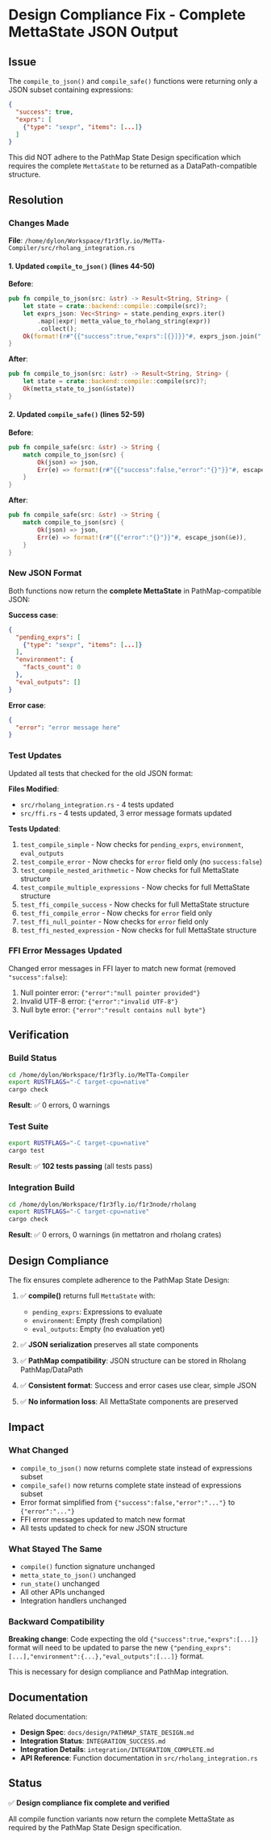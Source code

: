 # Design Compliance Fix - Complete MettaState JSON Output

## Issue

The `compile_to_json()` and `compile_safe()` functions were returning only a JSON subset containing expressions:

```json
{
  "success": true,
  "exprs": [
    {"type": "sexpr", "items": [...]}
  ]
}
```

This did NOT adhere to the PathMap State Design specification which requires the complete `MettaState` to be returned as a DataPath-compatible structure.

## Resolution

### Changes Made

**File**: `/home/dylon/Workspace/f1r3fly.io/MeTTa-Compiler/src/rholang_integration.rs`

#### 1. Updated `compile_to_json()` (lines 44-50)

**Before**:
```rust
pub fn compile_to_json(src: &str) -> Result<String, String> {
    let state = crate::backend::compile::compile(src)?;
    let exprs_json: Vec<String> = state.pending_exprs.iter()
        .map(|expr| metta_value_to_rholang_string(expr))
        .collect();
    Ok(format!(r#"{{"success":true,"exprs":[{}]}}"#, exprs_json.join(",")))
}
```

**After**:
```rust
pub fn compile_to_json(src: &str) -> Result<String, String> {
    let state = crate::backend::compile::compile(src)?;
    Ok(metta_state_to_json(&state))
}
```

#### 2. Updated `compile_safe()` (lines 52-59)

**Before**:
```rust
pub fn compile_safe(src: &str) -> String {
    match compile_to_json(src) {
        Ok(json) => json,
        Err(e) => format!(r#"{{"success":false,"error":"{}"}}"#, escape_json(&e)),
    }
}
```

**After**:
```rust
pub fn compile_safe(src: &str) -> String {
    match compile_to_json(src) {
        Ok(json) => json,
        Err(e) => format!(r#"{{"error":"{}"}}"#, escape_json(&e)),
    }
}
```

### New JSON Format

Both functions now return the **complete MettaState** in PathMap-compatible JSON:

**Success case**:
```json
{
  "pending_exprs": [
    {"type": "sexpr", "items": [...]}
  ],
  "environment": {
    "facts_count": 0
  },
  "eval_outputs": []
}
```

**Error case**:
```json
{
  "error": "error message here"
}
```

### Test Updates

Updated all tests that checked for the old JSON format:

**Files Modified**:
- `src/rholang_integration.rs` - 4 tests updated
- `src/ffi.rs` - 4 tests updated, 3 error message formats updated

**Tests Updated**:
1. `test_compile_simple` - Now checks for `pending_exprs`, `environment`, `eval_outputs`
2. `test_compile_error` - Now checks for `error` field only (no `success:false`)
3. `test_compile_nested_arithmetic` - Now checks for full MettaState structure
4. `test_compile_multiple_expressions` - Now checks for full MettaState structure
5. `test_ffi_compile_success` - Now checks for full MettaState structure
6. `test_ffi_compile_error` - Now checks for `error` field only
7. `test_ffi_null_pointer` - Now checks for `error` field only
8. `test_ffi_nested_expression` - Now checks for full MettaState structure

### FFI Error Messages Updated

Changed error messages in FFI layer to match new format (removed `"success":false`):

1. Null pointer error: `{"error":"null pointer provided"}`
2. Invalid UTF-8 error: `{"error":"invalid UTF-8"}`
3. Null byte error: `{"error":"result contains null byte"}`

## Verification

### Build Status
```bash
cd /home/dylon/Workspace/f1r3fly.io/MeTTa-Compiler
export RUSTFLAGS="-C target-cpu=native"
cargo check
```
**Result**: ✅ 0 errors, 0 warnings

### Test Suite
```bash
export RUSTFLAGS="-C target-cpu=native"
cargo test
```
**Result**: ✅ **102 tests passing** (all tests pass)

### Integration Build
```bash
cd /home/dylon/Workspace/f1r3fly.io/f1r3node/rholang
export RUSTFLAGS="-C target-cpu=native"
cargo check
```
**Result**: ✅ 0 errors, 0 warnings (in mettatron and rholang crates)

## Design Compliance

The fix ensures complete adherence to the PathMap State Design:

1. ✅ **compile()** returns full `MettaState` with:
   - `pending_exprs`: Expressions to evaluate
   - `environment`: Empty (fresh compilation)
   - `eval_outputs`: Empty (no evaluation yet)

2. ✅ **JSON serialization** preserves all state components

3. ✅ **PathMap compatibility**: JSON structure can be stored in Rholang PathMap/DataPath

4. ✅ **Consistent format**: Success and error cases use clear, simple JSON

5. ✅ **No information loss**: All MettaState components are preserved

## Impact

### What Changed
- `compile_to_json()` now returns complete state instead of expressions subset
- `compile_safe()` now returns complete state instead of expressions subset
- Error format simplified from `{"success":false,"error":"..."}` to `{"error":"..."}`
- FFI error messages updated to match new format
- All tests updated to check for new JSON structure

### What Stayed The Same
- `compile()` function signature unchanged
- `metta_state_to_json()` unchanged
- `run_state()` unchanged
- All other APIs unchanged
- Integration handlers unchanged

### Backward Compatibility
**Breaking change**: Code expecting the old `{"success":true,"exprs":[...]}` format will need to be updated to parse the new `{"pending_exprs":[...],"environment":{...},"eval_outputs":[...]}` format.

This is necessary for design compliance and PathMap integration.

## Documentation

Related documentation:
- **Design Spec**: `docs/design/PATHMAP_STATE_DESIGN.md`
- **Integration Status**: `INTEGRATION_SUCCESS.md`
- **Integration Details**: `integration/INTEGRATION_COMPLETE.md`
- **API Reference**: Function documentation in `src/rholang_integration.rs`

## Status

✅ **Design compliance fix complete and verified**

All compile function variants now return the complete MettaState as required by the PathMap State Design specification.
